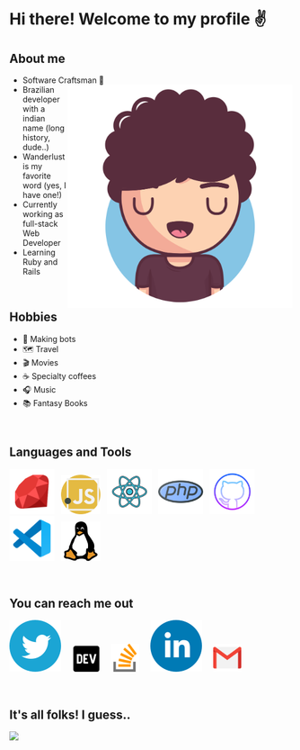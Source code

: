 # Hi there! Welcome to my profile :v:                               

## About me 

* Software Craftsman 📜 <img src="https://github.com/Krsnananda/Krsnananda/raw/master/public/assets/bighead.svg" align="right" width="400">
* Brazilian developer with a indian name (long history, dude..)
* Wanderlust is my favorite word (yes, I have one!)
* Currently working as full-stack Web Developer
* Learning Ruby and Rails

<br>

## Hobbies

* :robot: Making bots
* 🗺️ Travel 
* :clapper: Movies
* ☕️ Specialty coffees 
* 🎧 Music 
* 📚 Fantasy Books 

<br>

## Languages and Tools

<img src="https://github.com/Krsnananda/Krsnananda/raw/master/public/assets/icons8-ruby-programming-language (1).svg" width="80" alt="Ruby">&nbsp;&nbsp;
<img src="https://github.com/Krsnananda/Krsnananda/raw/master/public/assets/javascript.svg" width="70">&nbsp;&nbsp;
<img src="https://github.com/Krsnananda/Krsnananda/raw/master/public/assets/icons8-react.svg" width="80">&nbsp;&nbsp;
<img src="https://github.com/Krsnananda/Krsnananda/raw/master/public/assets/php.svg" width="80">&nbsp;&nbsp;
<img src="https://github.com/Krsnananda/Krsnananda/raw/master/public/assets/icons8-github.svg" width="80">&nbsp;&nbsp;
<img src="https://github.com/Krsnananda/Krsnananda/raw/master/public/assets/icons8-visual-studio-code-2019.svg" width="80">&nbsp;&nbsp;
<img src="https://github.com/Krsnananda/Krsnananda/raw/master/public/assets/linux.svg" width="70">&nbsp;&nbsp;

<br>

## You can reach me out
  
[![twitter](https://github.com/Krsnananda/Krsnananda/raw/master/public/assets/twitter.svg)](https://twitter.com/thekrsnananda)&nbsp;&nbsp;&nbsp;&nbsp;
[<img src="https://github.com/Krsnananda/Krsnananda/raw/master/public/assets/devto.svg" width="50">](https://dev.to/krsnananda)&nbsp;&nbsp;&nbsp;&nbsp;
[<img src="https://github.com/Krsnananda/Krsnananda/raw/master/public/assets/stack-overflow.svg" width="50">](https://stackoverflow.com/users/11869599/krsnananda?tab=profile)&nbsp;&nbsp;&nbsp;&nbsp;
[![linkedin](https://github.com/Krsnananda/Krsnananda/raw/master/public/assets/linkedin.svg)](https://www.linkedin.com/in/krsnananda-nunes/)&nbsp;&nbsp;&nbsp;&nbsp;
[<img src="https://github.com/Krsnananda/Krsnananda/raw/master/public/assets/gmail.svg" width="50">](mailto:krsnananda@outlook.com?subject=[GitHub]%20Profile%20Contact)&nbsp;&nbsp;&nbsp;&nbsp;

<br>

## It's all folks! I guess..

<img src="https://github.com/Krsnananda/Krsnananda/raw/master/public/assets/silicon.gif"> 
